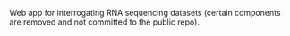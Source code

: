 Web app for interrogating RNA sequencing datasets (certain components are removed and not committed to the public repo).